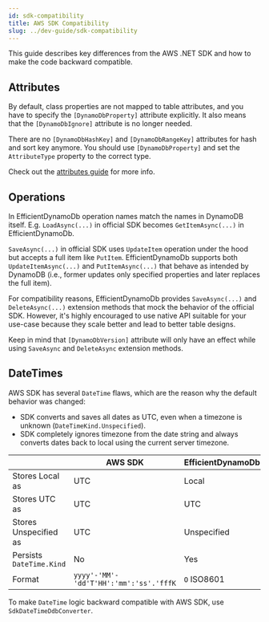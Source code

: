 ```yaml
---
id: sdk-compatibility
title: AWS SDK Compatibility
slug: ../dev-guide/sdk-compatibility
---
```


This guide describes key differences from the AWS .NET SDK and how to make the code backward compatible.

## Attributes

By default, class properties are not mapped to table attributes, and you have to specify the `[DynamoDbProperty]` attribute explicitly.
It also means that the `[DynamoDbIgnore]` attribute is no longer needed.

There are no `[DynamoDbHashKey]` and `[DynamoDbRangeKey]` attributes for hash and sort key anymore.
You should use `[DynamoDbProperty]` and set the `AttributeType` property to the correct type.

Check out the  [attributes guide](./high_level/attributes.md#mapping-primary-key) for more info.

## Operations

In EfficientDynamoDb operation names match the names in DynamoDB itself. E.g. `LoadAsync(...)` in official SDK becomes `GetItemAsync(...)` in EfficientDynamoDb.

`SaveAsync(...)` in official SDK uses `UpdateItem` operation under the hood but accepts a full item like `PutItem`.
EfficientDynamoDb supports both `UpdateItemAsync(...)` and `PutItemAsync(...)` that behave as intended by DynamoDB (i.e., former updates only specified properties and later replaces the full item).

For compatibility reasons, EfficientDynamoDb provides `SaveAsync(...)` and `DeleteAsync(...)` extension methods that mock the behavior of the official SDK.
However, it's highly encouraged to use native API suitable for your use-case because they scale better and lead to better table designs.

Keep in mind that `[DynamoDbVersion]` attribute will only have an effect while using `SaveAsync` and `DeleteAsync` extension methods.

## DateTimes

AWS SDK has several `DateTime` flaws, which are the reason why the default behavior was changed:

* SDK converts and saves all dates as UTC, even when a timezone is unknown (`DateTimeKind.Unspecified`).
* SDK completely ignores timezone from the date string and always converts dates back to local using the current server timezone.

| | AWS SDK  | EfficientDynamoDb   |
|---|---|---|
| Stores Local as | UTC | Local |
| Stores UTC as | UTC  | UTC |
| Stores Unspecified as | UTC | Unspecified  |
| Persists `DateTime.Kind` | No | Yes |
| Format | `yyyy'-'MM'-'dd'T'HH':'mm':'ss'.'fffK` | `O` ISO8601 |

To make `DateTime` logic backward compatible with AWS SDK, use `SdkDateTimeDdbConverter`.
